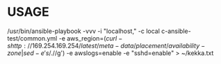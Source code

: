 # USAGE

/usr/bin/ansible-playbook -vvv -i "localhost," -c local c-ansible-test/common.yml -e aws_region=$(curl -s http://169.254.169.254/latest/meta-data/placement/availability-zone | sed -e 's/.$//g') -e awslogs=enable -e "sshd=enable" > ~/kekka.txt
